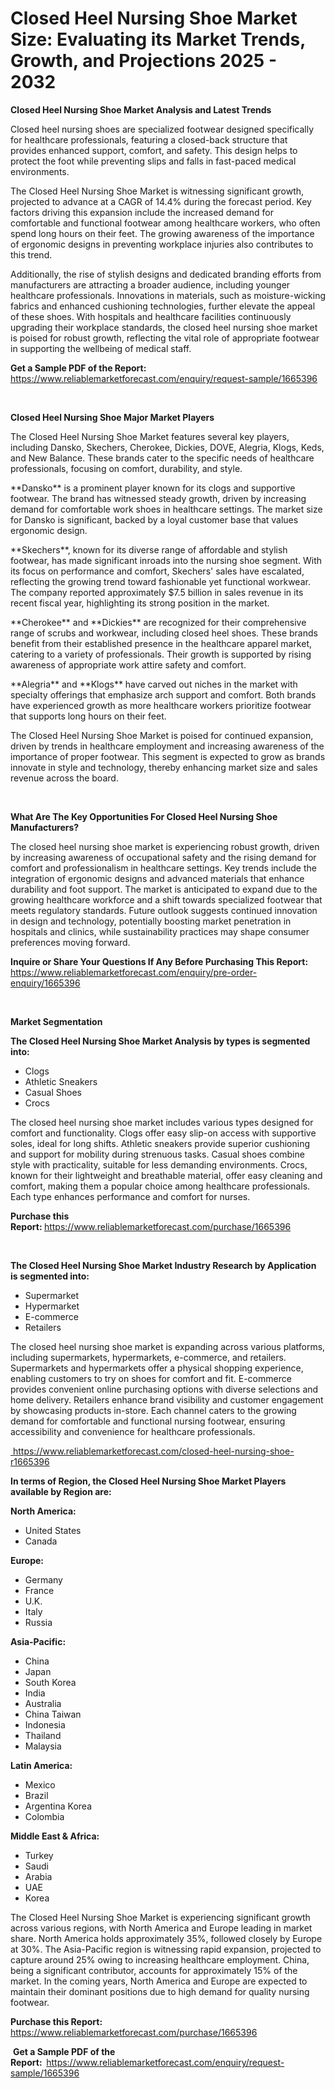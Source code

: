 <p><h1>Closed Heel Nursing Shoe Market Size: Evaluating its Market Trends, Growth, and Projections 2025 - 2032</h1></p><p><strong>Closed Heel Nursing Shoe Market Analysis and Latest Trends</strong></p>
<p><p>Closed heel nursing shoes are specialized footwear designed specifically for healthcare professionals, featuring a closed-back structure that provides enhanced support, comfort, and safety. This design helps to protect the foot while preventing slips and falls in fast-paced medical environments.</p><p>The Closed Heel Nursing Shoe Market is witnessing significant growth, projected to advance at a CAGR of 14.4% during the forecast period. Key factors driving this expansion include the increased demand for comfortable and functional footwear among healthcare workers, who often spend long hours on their feet. The growing awareness of the importance of ergonomic designs in preventing workplace injuries also contributes to this trend.</p><p>Additionally, the rise of stylish designs and dedicated branding efforts from manufacturers are attracting a broader audience, including younger healthcare professionals. Innovations in materials, such as moisture-wicking fabrics and enhanced cushioning technologies, further elevate the appeal of these shoes. With hospitals and healthcare facilities continuously upgrading their workplace standards, the closed heel nursing shoe market is poised for robust growth, reflecting the vital role of appropriate footwear in supporting the wellbeing of medical staff.</p></p>
<p><strong>Get a Sample PDF of the Report:&nbsp;</strong> <a href="https://www.reliablemarketforecast.com/enquiry/request-sample/1665396?utm_campaign=2456&utm_medium=2&utm_source=Github&utm_content=ia&utm_term=15042025&utm_id=closed-heel-nursing-shoe">https://www.reliablemarketforecast.com/enquiry/request-sample/1665396</a></p>
<p>&nbsp;</p>
<p><strong>Closed Heel Nursing Shoe Major Market Players</strong></p>
<p><p>The Closed Heel Nursing Shoe Market features several key players, including Dansko, Skechers, Cherokee, Dickies, DOVE, Alegria, Klogs, Keds, and New Balance. These brands cater to the specific needs of healthcare professionals, focusing on comfort, durability, and style.</p><p>**Dansko** is a prominent player known for its clogs and supportive footwear. The brand has witnessed steady growth, driven by increasing demand for comfortable work shoes in healthcare settings. The market size for Dansko is significant, backed by a loyal customer base that values ergonomic design. </p><p>**Skechers**, known for its diverse range of affordable and stylish footwear, has made significant inroads into the nursing shoe segment. With its focus on performance and comfort, Skechers' sales have escalated, reflecting the growing trend toward fashionable yet functional workwear. The company reported approximately $7.5 billion in sales revenue in its recent fiscal year, highlighting its strong position in the market.</p><p>**Cherokee** and **Dickies** are recognized for their comprehensive range of scrubs and workwear, including closed heel shoes. These brands benefit from their established presence in the healthcare apparel market, catering to a variety of professionals. Their growth is supported by rising awareness of appropriate work attire safety and comfort.</p><p>**Alegria** and **Klogs** have carved out niches in the market with specialty offerings that emphasize arch support and comfort. Both brands have experienced growth as more healthcare workers prioritize footwear that supports long hours on their feet.</p><p>The Closed Heel Nursing Shoe Market is poised for continued expansion, driven by trends in healthcare employment and increasing awareness of the importance of proper footwear. This segment is expected to grow as brands innovate in style and technology, thereby enhancing market size and sales revenue across the board.</p></p>
<p>&nbsp;</p>
<p><strong>What Are The Key Opportunities For Closed Heel Nursing Shoe Manufacturers?</strong></p>
<p><p>The closed heel nursing shoe market is experiencing robust growth, driven by increasing awareness of occupational safety and the rising demand for comfort and professionalism in healthcare settings. Key trends include the integration of ergonomic designs and advanced materials that enhance durability and foot support. The market is anticipated to expand due to the growing healthcare workforce and a shift towards specialized footwear that meets regulatory standards. Future outlook suggests continued innovation in design and technology, potentially boosting market penetration in hospitals and clinics, while sustainability practices may shape consumer preferences moving forward.</p></p>
<p><strong>Inquire or Share Your Questions If Any Before Purchasing This Report:</strong> <a href="https://www.reliablemarketforecast.com/enquiry/pre-order-enquiry/1665396?utm_campaign=2456&utm_medium=2&utm_source=Github&utm_content=ia&utm_term=15042025&utm_id=closed-heel-nursing-shoe">https://www.reliablemarketforecast.com/enquiry/pre-order-enquiry/1665396</a></p>
<p>&nbsp;</p>
<p><strong>Market Segmentation</strong></p>
<p><strong>The Closed Heel Nursing Shoe Market Analysis by types is segmented into:</strong></p>
<p><ul><li>Clogs</li><li>Athletic Sneakers</li><li>Casual Shoes</li><li>Crocs</li></ul></p>
<p><p>The closed heel nursing shoe market includes various types designed for comfort and functionality. Clogs offer easy slip-on access with supportive soles, ideal for long shifts. Athletic sneakers provide superior cushioning and support for mobility during strenuous tasks. Casual shoes combine style with practicality, suitable for less demanding environments. Crocs, known for their lightweight and breathable material, offer easy cleaning and comfort, making them a popular choice among healthcare professionals. Each type enhances performance and comfort for nurses.</p></p>
<p><strong>Purchase this Report:&nbsp;</strong><a href="https://www.reliablemarketforecast.com/purchase/1665396?utm_campaign=2456&utm_medium=2&utm_source=Github&utm_content=ia&utm_term=15042025&utm_id=closed-heel-nursing-shoe">https://www.reliablemarketforecast.com/purchase/1665396</a></p>
<p>&nbsp;</p>
<p><strong>The Closed Heel Nursing Shoe Market Industry Research by Application is segmented into:</strong></p>
<p><ul><li>Supermarket</li><li>Hypermarket</li><li>E-commerce</li><li>Retailers</li></ul></p>
<p><p>The closed heel nursing shoe market is expanding across various platforms, including supermarkets, hypermarkets, e-commerce, and retailers. Supermarkets and hypermarkets offer a physical shopping experience, enabling customers to try on shoes for comfort and fit. E-commerce provides convenient online purchasing options with diverse selections and home delivery. Retailers enhance brand visibility and customer engagement by showcasing products in-store. Each channel caters to the growing demand for comfortable and functional nursing footwear, ensuring accessibility and convenience for healthcare professionals.</p></p>
<p><a href="https://www.reliablemarketforecast.com/closed-heel-nursing-shoe-r1665396?utm_campaign=2456&utm_medium=2&utm_source=Github&utm_content=ia&utm_term=15042025&utm_id=closed-heel-nursing-shoe">&nbsp;https://www.reliablemarketforecast.com/closed-heel-nursing-shoe-r1665396</a></p>
<p><strong>In terms of Region, the Closed Heel Nursing Shoe Market Players available by Region are:</strong></p>
<p>
    <p> <strong> North America: </strong>
        <ul>
            <li>United States</li>
            <li>Canada</li>
        </ul>
        </p> 
    <p> <strong> Europe: </strong>
        <ul>
            <li>Germany</li>
            <li>France</li>
            <li>U.K.</li>
            <li>Italy</li>
            <li>Russia</li>
        </ul>
        </p> 
    <p> <strong> Asia-Pacific: </strong>
        <ul>
            <li>China</li>
            <li>Japan</li>
            <li>South Korea</li>
            <li>India</li>
            <li>Australia</li>
            <li>China Taiwan</li>
            <li>Indonesia</li>
            <li>Thailand</li>
            <li>Malaysia</li>
        </ul>
        </p> 
    <p> <strong> Latin America: </strong>
        <ul>
            <li>Mexico</li>
            <li>Brazil</li>
            <li>Argentina Korea</li>
            <li>Colombia</li>
        </ul>
        </p> 
    <p> <strong> Middle East & Africa: </strong>
        <ul>
            <li>Turkey</li>
            <li>Saudi</li>
            <li>Arabia</li>
            <li>UAE</li>
            <li>Korea</li>
        </ul>
    </p>
    </p>
<p><p>The Closed Heel Nursing Shoe Market is experiencing significant growth across various regions, with North America and Europe leading in market share. North America holds approximately 35%, followed closely by Europe at 30%. The Asia-Pacific region is witnessing rapid expansion, projected to capture around 25% owing to increasing healthcare employment. China, being a significant contributor, accounts for approximately 15% of the market. In the coming years, North America and Europe are expected to maintain their dominant positions due to high demand for quality nursing footwear.</p></p>
<p><strong>Purchase this Report: </strong><a href="https://www.reliablemarketforecast.com/purchase/1665396?utm_campaign=2456&utm_medium=2&utm_source=Github&utm_content=ia&utm_term=15042025&utm_id=closed-heel-nursing-shoe">https://www.reliablemarketforecast.com/purchase/1665396</a></p>
<p>&nbsp;<strong>Get a Sample PDF of the Report:&nbsp;&nbsp;</strong><a href="https://www.reliablemarketforecast.com/enquiry/request-sample/1665396?utm_campaign=2456&utm_medium=2&utm_source=Github&utm_content=ia&utm_term=15042025&utm_id=closed-heel-nursing-shoe">https://www.reliablemarketforecast.com/enquiry/request-sample/1665396</a></p>
<p><strong></strong></p>
<p><p></p><p></p><p></p></p>